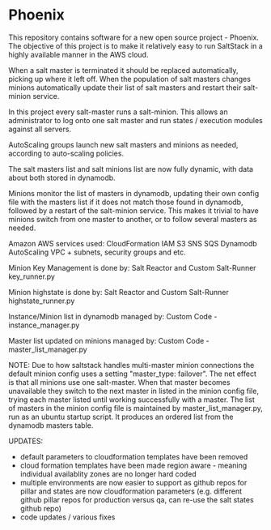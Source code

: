 # Phoenix

This repository contains software for a new open source project - Phoenix.  The objective of this project is to make it relatively easy to run SaltStack in a highly available manner in the AWS cloud.  

When a salt master is terminated it should be replaced automatically, picking up where it left off.  When the population of salt masters changes minions automatically update their list of salt masters and restart their salt-minion service.  

In this project every salt-master runs a salt-minion.  This allows an administrator to log onto one salt master and run states / execution modules against all servers.

AutoScaling groups launch new salt masters and minions as needed, according to auto-scaling policies.  

The salt masters list and salt minions list are now fully dynamic, with data about both stored in dynamodb.

Minions monitor the list of masters in dynamodb, updating their own config file with the masters list if it does not match those found in dynamodb, followed by a restart of the salt-minion service.  This makes it trivial to have minions switch from one master to another, or to follow several masters as needed.

Amazon AWS services used:
CloudFormation
IAM
S3
SNS
SQS
Dynamodb
AutoScaling
VPC + subnets, security groups and etc.

Minion Key Management is done by:
Salt Reactor and Custom Salt-Runner key_runner.py

Minion highstate is done by:
Salt Reactor and Custom Salt-Runner highstate_runner.py

Instance/Minion list in dynamodb managed by:
Custom Code - instance_manager.py

Master list updated on minions managed by:
Custom Code - master_list_manager.py

NOTE:  Due to how saltstack handles multi-master minion connections the default minion config uses a setting "master_type: failover".  The net effect is that all minions use one salt-master.  When that master becomes unavailable they switch to the next master in listed in the minion config file, trying each master listed until working successfully with a master.  The list of masters in the minion config file is maintained by master_list_manager.py, run as an ubuntu startup script.  It produces an ordered list from the dynamodb masters table.

UPDATES:
- default parameters to cloudformation templates have been removed
- cloud formation templates have been made region aware - meaning individual availablity zones are no longer hard coded
- multiple environments are now easier to support as github repos for pillar and states are now cloudformation parameters (e.g. different github pillar repos for production versus qa, can re-use the salt states github repo)
- code updates / various fixes
